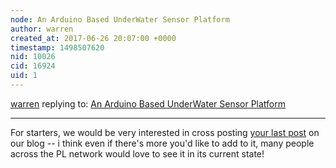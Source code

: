 ```yaml
---
node: An Arduino Based UnderWater Sensor Platform
author: warren
created_at: 2017-06-26 20:07:00 +0000
timestamp: 1498507620
nid: 10026
cid: 16924
uid: 1
---
```




[warren](../profile/warren) replying to: [An Arduino Based UnderWater Sensor Platform](../notes/EdMallon/02-11-2014/an-arduino-based-underwater-sensor-platform)

----
For starters, we would be very interested in cross posting [your last post](https://edwardmallon.wordpress.com/2017/06/19/arduino-data-logger-2017-build-update/) on our blog -- i think even if there's more you'd like to add to it, many people across the PL network would love to see it in its current state!